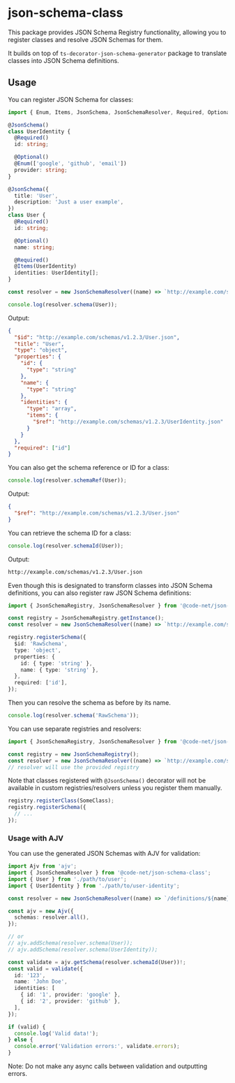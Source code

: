 # json-schema-class

This package provides JSON Schema Registry functionality, allowing you to register classes and resolve JSON Schemas for them.

It builds on top of `ts-decorator-json-schema-generator` package to translate classes into JSON Schema definitions.

## Usage

You can register JSON Schema for classes:

```typescript
import { Enum, Items, JsonSchema, JsonSchemaResolver, Required, Optional } from '@code-net/json-schema-class';

@JsonSchema()
class UserIdentity {
  @Required()
  id: string;

  @Optional()
  @Enum(['google', 'github', 'email'])
  provider: string;
}

@JsonSchema({
  title: 'User',
  description: 'Just a user example',
})
class User {
  @Required()
  id: string;

  @Optional()
  name: string;

  @Required()
  @Items(UserIdentity)
  identities: UserIdentity[];
}

const resolver = new JsonSchemaResolver((name) => `http://example.com/schemas/v1.2.3/${name}.json`);

console.log(resolver.schema(User));
```

Output:

```json
{
  "$id": "http://example.com/schemas/v1.2.3/User.json",
  "title": "User",
  "type": "object",
  "properties": {
    "id": {
      "type": "string"
    },
    "name": {
      "type": "string"
    },
    "identities": {
      "type": "array",
      "items": {
        "$ref": "http://example.com/schemas/v1.2.3/UserIdentity.json"
      }
    }
  },
  "required": ["id"]
}
```

You can also get the schema reference or ID for a class:

```typescript
console.log(resolver.schemaRef(User));
```

Output:

```json
{
  "$ref": "http://example.com/schemas/v1.2.3/User.json"
}
```

You can retrieve the schema ID for a class:

```typescript
console.log(resolver.schemaId(User));
```

Output:

```txt
http://example.com/schemas/v1.2.3/User.json
```

Even though this is designated to transform classes into JSON Schema definitions, you can also register raw JSON Schema definitions:

```typescript
import { JsonSchemaRegistry, JsonSchemaResolver } from '@code-net/json-schema-class';

const registry = JsonSchemaRegistry.getInstance();
const resolver = new JsonSchemaResolver((name) => `http://example.com/schemas/v1.2.3/${name}.json`);

registry.registerSchema({
  $id: 'RawSchema',
  type: 'object',
  properties: {
    id: { type: 'string' },
    name: { type: 'string' },
  },
  required: ['id'],
});
```

Then you can resolve the schema as before by its name.

```typescript
console.log(resolver.schema('RawSchema'));
```

You can use separate registries and resolvers:

```typescript
import { JsonSchemaRegistry, JsonSchemaResolver } from '@code-net/json-schema-class';

const registry = new JsonSchemaRegistry();
const resolver = new JsonSchemaResolver((name) => `http://example.com/schemas/v1.2.3/${name}.json`, registry);
// resolver will use the provided registry
```

Note that classes registered with `@JsonSchema()` decorator will not be available in custom registries/resolvers unless you register them manually.

```typescript
registry.registerClass(SomeClass);
registry.registerSchema({
  // ...  
});
```

### Usage with AJV

You can use the generated JSON Schemas with AJV for validation:

```typescript
import Ajv from 'ajv';
import { JsonSchemaResolver } from '@code-net/json-schema-class';
import { User } from './path/to/user';
import { UserIdentity } from './path/to/user-identity';

const resolver = new JsonSchemaResolver((name) => `/definitions/${name}.json#`);

const ajv = new Ajv({
  schemas: resolver.all(),
});

// or
// ajv.addSchema(resolver.schema(User));
// ajv.addSchema(resolver.schema(UserIdentity));

const validate = ajv.getSchema(resolver.schemaId(User))!;
const valid = validate({
  id: '123',
  name: 'John Doe',
  identities: [
    { id: '1', provider: 'google' },
    { id: '2', provider: 'github' },
  ],
});

if (valid) {
  console.log('Valid data!');
} else {
  console.error('Validation errors:', validate.errors);
}
```

Note: Do not make any async calls between validation and outputting errors.
